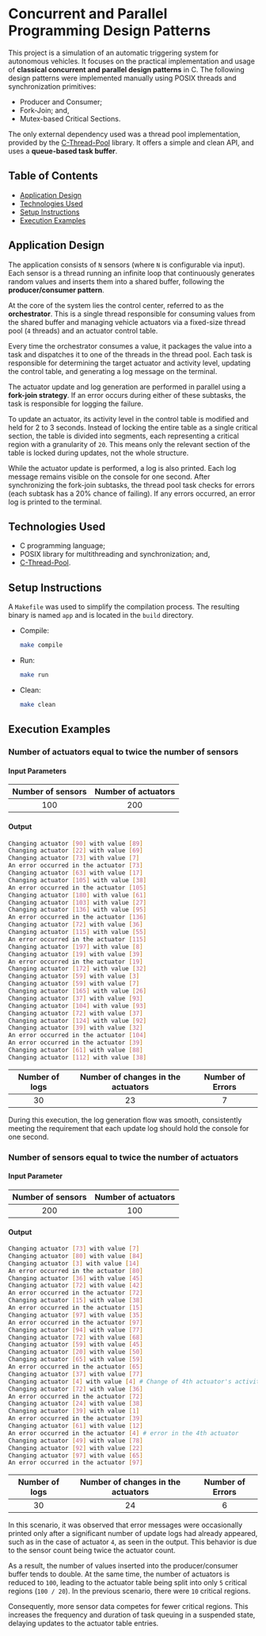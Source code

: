# Concurrent and Parallel Programming Design Patterns

This project is a simulation of an automatic triggering system for autonomous vehicles. It focuses on the practical implementation and usage of **classical concurrent and parallel design patterns** in C. The following design patterns were implemented manually using POSIX threads and synchronization primitives:

- Producer and Consumer;
- Fork-Join; and,
- Mutex-based Critical Sections.

The only external dependency used was a thread pool implementation, provided by the [C-Thread-Pool](https://github.com/Pithikos/C-Thread-Pool) library. It offers a simple and clean API, and uses a **queue-based task buffer**.

## Table of Contents

- [Application Design](#application-design)
- [Technologies Used](#technologies-used)
- [Setup Instructions](#setup-instructions)
- [Execution Examples](#execution-examples)

## Application Design

The application consists of `N` sensors (where `N` is configurable via input). Each sensor is a thread running an infinite loop that continuously generates random values and inserts them into a shared buffer, following the **producer/consumer pattern**.

At the core of the system lies the control center, referred to as the **orchestrator**. This is a single thread responsible for consuming values from the shared buffer and managing vehicle actuators via a fixed-size thread pool (`4` threads) and an actuator control table.

Every time the orchestrator consumes a value, it packages the value into a task and dispatches it to one of the threads in the thread pool. Each task is responsible for determining the target actuator and activity level, updating the control table, and generating a log message on the terminal.

The actuator update and log generation are performed in parallel using a **fork-join strategy**. If an error occurs during either of these subtasks, the task is responsible for logging the failure.

To update an actuator, its activity level in the control table is modified and held for 2 to 3 seconds. Instead of locking the entire table as a single critical section, the table is divided into segments, each representing a critical region with a granularity of `20`. This means only the relevant section of the table is locked during updates, not the whole structure.

While the actuator update is performed, a log is also printed. Each log message remains visible on the console for one second. After synchronizing the fork-join subtasks, the thread pool task checks for errors (each subtask has a 20% chance of failing). If any errors occurred, an error log is printed to the terminal.

## Technologies Used

- C programming language;
- POSIX library for multithreading and synchronization; and,
- [C-Thread-Pool](https://github.com/Pithikos/C-Thread-Pool).

## Setup Instructions

A `Makefile` was used to simplify the compilation process. The resulting binary is named `app` and is located in the `build` directory.

- Compile:
    ```bash
    make compile
    ```
- Run:
    ```bash
    make run
    ```
- Clean:
    ```bash
    make clean
    ```

## Execution Examples

### Number of actuators equal to twice the number of sensors

#### Input Parameters

| Number of sensors | Number of actuators |
| :----------------: | :-----------------: |
|        100         |        200          |

#### Output

```bash
Changing actuator [90] with value [89]
Changing actuator [22] with value [69]
Changing actuator [73] with value [7]
An error occurred in the actuator [73]
Changing actuator [63] with value [17]
Changing actuator [105] with value [38]
An error occurred in the actuator [105]
Changing actuator [180] with value [61]
Changing actuator [103] with value [27]
Changing actuator [136] with value [95]
An error occurred in the actuator [136]
Changing actuator [72] with value [36]
Changing actuator [115] with value [55]
An error occurred in the actuator [115]
Changing actuator [197] with value [8]
Changing actuator [19] with value [39]
An error occurred in the actuator [19]
Changing actuator [172] with value [32]
Changing actuator [59] with value [3]
Changing actuator [59] with value [7]
Changing actuator [165] with value [26]
Changing actuator [37] with value [93]
Changing actuator [104] with value [93]
Changing actuator [72] with value [37]
Changing actuator [124] with value [92]
Changing actuator [39] with value [32]
An error occurred in the actuator [104]
An error occurred in the actuator [39]
Changing actuator [61] with value [88]
Changing actuator [112] with value [38]
```

| Number of logs | Number of changes in the actuators | Number of Errors |
| :----------------: | :-----------------: | :-----------------: |
|        30         |        23          | 7 |

During this execution, the log generation flow was smooth, consistently meeting the requirement that each update log should hold the console for one second.

### Number of sensors equal to twice the number of actuators

#### Input Parameter

| Number of sensors | Number of actuators |
| :----------------: | :-----------------: |
|        200         |        100          |

#### Output

```bash
Changing actuator [73] with value [7]
Changing actuator [80] with value [84]
Changing actuator [3] with value [14]
An error occurred in the actuator [80]
Changing actuator [36] with value [45]
Changing actuator [72] with value [42]
An error occurred in the actuator [72]
Changing actuator [15] with value [38]
An error occurred in the actuator [15]
Changing actuator [97] with value [35]
An error occurred in the actuator [97]
Changing actuator [94] with value [77]
Changing actuator [72] with value [68]
Changing actuator [59] with value [45]
Changing actuator [20] with value [50]
Changing actuator [65] with value [59]
An error occurred in the actuator [65]
Changing actuator [37] with value [77]
Changing actuator [4] with value [4] # Change of 4th actuator's activity level
Changing actuator [72] with value [36]
An error occurred in the actuator [72]
Changing actuator [24] with value [38]
Changing actuator [39] with value [1]
An error occurred in the actuator [39]
Changing actuator [61] with value [12]
An error occurred in the actuator [4] # error in the 4th actuator
Changing actuator [49] with value [78]
Changing actuator [92] with value [22]
Changing actuator [97] with value [65]
An error occurred in the actuator [97]
```

| Number of logs | Number of changes in the actuators | Number of Errors |
| :----------------: | :-----------------: | :-----------------: |
|        30         |        24          | 6 |

In this scenario, it was observed that error messages were occasionally printed only after a significant number of update logs had already appeared, such as in the case of actuator `4`, as seen in the output. This behavior is due to the sensor count being twice the actuator count.

As a result, the number of values inserted into the producer/consumer buffer tends to double. At the same time, the number of actuators is reduced to `100`, leading to the actuator table being split into only `5` critical regions (`100 / 20`). In the previous scenario, there were `10` critical regions.

Consequently, more sensor data competes for fewer critical regions. This increases the frequency and duration of task queuing in a suspended state, delaying updates to the actuator table entries.
